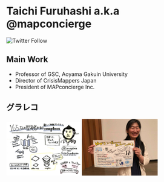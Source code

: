 # Taichi Furuhashi a.k.a @mapconcierge
![Twitter Follow](https://img.shields.io/twitter/follow/mapconcierge?style=social)

## Main Work
* Professor of GSC, Aoyama Gakuin University
* Director of CrisisMappers Japan
* President of MAPconcierge Inc.

## グラレコ
<img src=https://github.com/furuhashilab/grareco/raw/master/ICC2019TOKYO/ICC2019TOKYO_EricGandersenSCAN-1275.jpg width=200><img src=https://github.com/furuhashilab/grareco/raw/master/ICC2019TOKYO/ICC2019TOKYO_AyakoKagawa.jpg width=200>
